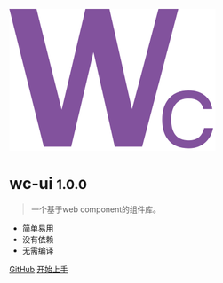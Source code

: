 ![logo](./_media/icon.svg)

# wc-ui <small>1.0.0</small>

> 一个基于web component的组件库。

- 简单易用
- 没有依赖
- 无需编译

[GitHub](https://github.com/Apisit-Lee/wc-ui)
[开始上手](#guide)